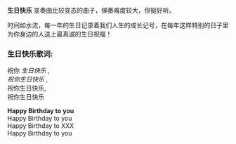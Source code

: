 

**生日快乐** 变奏曲比较变态的曲子，弹奏难度较大，但挺好听。

时间如水流，每一年的生日记录着我们人生的成长记号，在每年这样特别的日子里为你身边的人送上最真诚的生日祝福！

### 生日快乐歌词:

祝你 _生日快乐_ ,  
_祝你生日快乐_ ,  
祝你生日快乐,  
祝你生日快乐

**Happy Birthday to you**  
Happy Birthday to you  
Happy Birthday to XXX  
Happy Birthday to you

